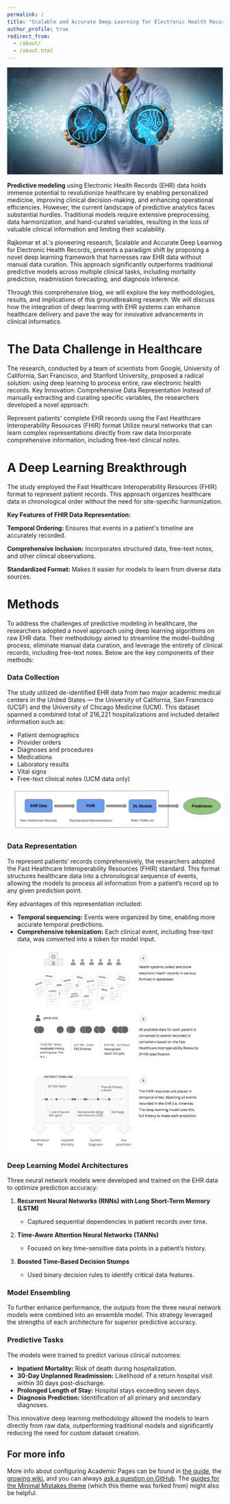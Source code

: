 ```yaml
---
permalink: /
title: "Scalable and Accurate Deep Learning for Electronic Health Records: A Game-Changer in Healthcare"
author_profile: true
redirect_from: 
  - /about/
  - /about.html
---
```

![Deep learning in Healthcare](/images/iStock-979576420-768x379.webp)

**Predictive modeling** using Electronic Health Records (EHR) data holds immense potential to revolutionize healthcare by enabling personalized medicine, improving clinical decision-making, and enhancing operational efficiencies. However, the current landscape of predictive analytics faces substantial hurdles. Traditional models require extensive preprocessing, data harmonization, and hand-curated variables, resulting in the loss of valuable clinical information and limiting their scalability.

Rajkomar et al.'s pioneering research, Scalable and Accurate Deep Learning for Electronic Health Records, presents a paradigm shift by proposing a novel deep learning framework that harnesses raw EHR data without manual data curation. This approach significantly outperforms traditional predictive models across multiple clinical tasks, including mortality prediction, readmission forecasting, and diagnosis inference.

Through this comprehensive blog, we will explore the key methodologies, results, and implications of this groundbreaking research. We will discuss how the integration of deep learning with EHR systems can enhance healthcare delivery and pave the way for innovative advancements in clinical informatics.

The Data Challenge in Healthcare
======

The research, conducted by a team of scientists from Google, University of California, San Francisco, and Stanford University, proposed a radical solution: using deep learning to process entire, raw electronic health records.
Key Innovation: Comprehensive Data Representation
Instead of manually extracting and curating specific variables, the researchers developed a novel approach:

Represent patients' complete EHR records using the Fast Healthcare Interoperability Resources (FHIR) format
Utilize neural networks that can learn complex representations directly from raw data
Incorporate comprehensive information, including free-text clinical notes.

A Deep Learning Breakthrough
======

The study employed the Fast Healthcare Interoperability Resources (FHIR) format to represent patient records. This approach organizes healthcare data in chronological order without the need for site-specific harmonization.

**Key Features of FHIR Data Representation:**


**Temporal Ordering:** Ensures that events in a patient's timeline are accurately recorded.

**Comprehensive Inclusion:** Incorporates structured data, free-text notes, and other clinical observations.

**Standardized Format:** Makes it easier for models to learn from diverse data sources.

Methods  
======


To address the challenges of predictive modeling in healthcare, the researchers adopted a novel approach using deep learning algorithms on raw EHR data. Their methodology aimed to streamline the model-building process, eliminate manual data curation, and leverage the entirety of clinical records, including free-text notes. Below are the key components of their methods:

### Data Collection  
The study utilized de-identified EHR data from two major academic medical centers in the United States — the University of California, San Francisco (UCSF) and the University of Chicago Medicine (UCM). This dataset spanned a combined total of 216,221 hospitalizations and included detailed information such as:  
- Patient demographics  
- Provider orders  
- Diagnoses and procedures  
- Medications  
- Laboratory results  
- Vital signs  
- Free-text clinical notes (UCM data only)  

![EHR to FHIR](/images/EHRtoFHIR.png)

### Data Representation  
To represent patients’ records comprehensively, the researchers adopted the Fast Healthcare Interoperability Resources (FHIR) standard. This format structures healthcare data into a chronological sequence of events, allowing the models to process all information from a patient’s record up to any given prediction point.

Key advantages of this representation included:  
- **Temporal sequencing:** Events were organized by time, enabling more accurate temporal predictions.  
- **Comprehensive tokenization:** Each clinical event, including free-text data, was converted into a token for model input.  

![EHR Collection](/images/EHRCollection.png)

### Deep Learning Model Architectures  
Three neural network models were developed and trained on the EHR data to optimize prediction accuracy:  

1. **Recurrent Neural Networks (RNNs) with Long Short-Term Memory (LSTM)**  
   - Captured sequential dependencies in patient records over time.  

2. **Time-Aware Attention Neural Networks (TANNs)**  
   - Focused on key time-sensitive data points in a patient’s history.  

3. **Boosted Time-Based Decision Stumps**  
   - Used binary decision rules to identify critical data features.  

### Model Ensembling  
To further enhance performance, the outputs from the three neural network models were combined into an ensemble model. This strategy leveraged the strengths of each architecture for superior predictive accuracy.

### Predictive Tasks  
The models were trained to predict various clinical outcomes:  
- **Inpatient Mortality:** Risk of death during hospitalization.  
- **30-Day Unplanned Readmission:** Likelihood of a return hospital visit within 30 days post-discharge.  
- **Prolonged Length of Stay:** Hospital stays exceeding seven days.  
- **Diagnosis Prediction:** Identification of all primary and secondary diagnoses.

This innovative deep learning methodology allowed the models to learn directly from raw data, outperforming traditional models and significantly reducing the need for custom dataset creation.


For more info
------
More info about configuring Academic Pages can be found in [the guide](https://academicpages.github.io/markdown/), the [growing wiki](https://github.com/academicpages/academicpages.github.io/wiki), and you can always [ask a question on GitHub](https://github.com/academicpages/academicpages.github.io/discussions). The [guides for the Minimal Mistakes theme](https://mmistakes.github.io/minimal-mistakes/docs/configuration/) (which this theme was forked from) might also be helpful.
